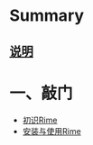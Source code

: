 # Summary

[说明](./00_说明.md)
---

# 一、敲门
- [初识Rime](./01-01_初识Rime.md)
- [安装与使用Rime](01-02_安装与使用Rime.md)
